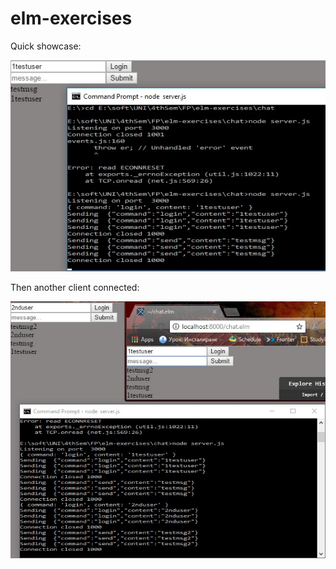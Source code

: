 # elm-exercises

Quick showcase:

![scrn1](/chat/scrns/scrn1.jpg)

Then another client connected:

![scrn1](/chat/scrns/scrn2.jpg)
